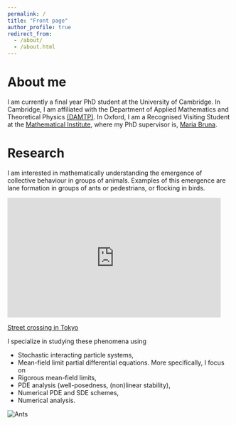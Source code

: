 ```yaml
---
permalink: /
title: "Front page"
author_profile: true
redirect_from: 
  - /about/
  - /about.html
---
```


About me
======
I am currently a final year PhD student at the University of Cambridge. In Cambridge, I am affiliated with the Department of Applied Mathematics and Theoretical Physics [(DAMTP)](https://www.damtp.cam.ac.uk/). In Oxford, I am a Recognised Visiting Student at the [Mathematical Institute](https://www.maths.ox.ac.uk/), where my PhD supervisor is, [Maria Bruna](https://people.maths.ox.ac.uk/bruna/).

Research
======
I am interested in mathematically understanding the emergence of collective behaviour in groups of animals. Examples of this emergence are lane formation in groups of ants or pedestrians, or flocking in birds.
<iframe src="https://giphy.com/embed/KJQva3zYQ2rni" width="480" height="269" style="" frameBorder="0" class="giphy-embed" allowFullScreen></iframe><p><a href="https://giphy.com/gifs/tokyo-crossing-shibuya-KJQva3zYQ2rni">Street crossing in Tokyo</a></p>

I specialize in studying these phenomena using
* Stochastic interacting particle systems,
* Mean-field limit partial differential equations.
More specifically, I focus on
* Rigorous mean-field limits,
* PDE analysis (well-posedness, (non)linear stability),
* Numerical PDE and SDE schemes,
* Numerical analysis.

![Ants](./images/anim_N=30_v0=2.5_ϵ=1.0e-5_λ=0.1_DR=1.0_γ=2000.0_α=1.0_ustrength=0.0_dt=0.001_seed=1739_DT=0.001_DR=1.0_T=1.0.gif)
